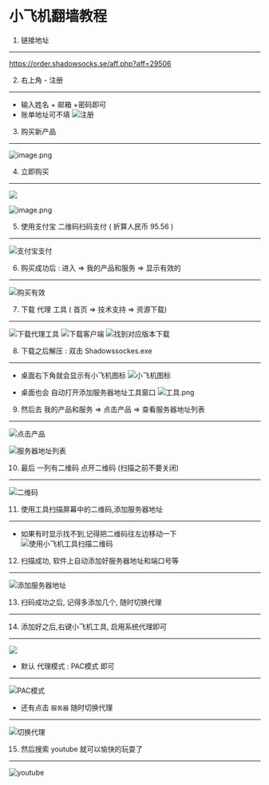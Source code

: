 小飞机翻墙教程
===

1. 链接地址 
---

https://order.shadowsocks.se/aff.php?aff=29506


2. 右上角 - 注册 
---
- 输入姓名 + 邮箱 +密码即可
- 账单地址可不填
![注册](https://upload-images.jianshu.io/upload_images/795875-9a7de06264285bb2.png?imageMogr2/auto-orient/strip%7CimageView2/2/w/1240)


3. 购买新产品
---
![image.png](https://upload-images.jianshu.io/upload_images/795875-1ea6d9b8a6cf74c2.png?imageMogr2/auto-orient/strip%7CimageView2/2/w/1240)

4. 立即购买
---
![](https://upload-images.jianshu.io/upload_images/795875-b80449c9806dceac.png?imageMogr2/auto-orient/strip%7CimageView2/2/w/1240)

![image.png](https://upload-images.jianshu.io/upload_images/795875-d5780b3ae6fc5817.png?imageMogr2/auto-orient/strip%7CimageView2/2/w/1240)

5. 使用支付宝 二维码扫码支付   ( 折算人民币 95.56  )
---

![支付宝支付](https://upload-images.jianshu.io/upload_images/795875-037951198d8e70df.png?imageMogr2/auto-orient/strip%7CimageView2/2/w/1240)


6. 购买成功后 : 进入 => 我的产品和服务  => 显示有效的
---
![购买有效](https://upload-images.jianshu.io/upload_images/795875-89a95fc58827799b.png?imageMogr2/auto-orient/strip%7CimageView2/2/w/1240)

7. 下载 代理 工具   ( 首页 => 技术支持 => 资源下载)
---
![下载代理工具](https://upload-images.jianshu.io/upload_images/795875-569bde8bfba380d5.png?imageMogr2/auto-orient/strip%7CimageView2/2/w/1240)
![下载客户端](https://upload-images.jianshu.io/upload_images/795875-186c2b149fa7ea08.png?imageMogr2/auto-orient/strip%7CimageView2/2/w/1240)
![找到对应版本下载](https://upload-images.jianshu.io/upload_images/795875-2db7f6eafcdbb135.png?imageMogr2/auto-orient/strip%7CimageView2/2/w/1240)

8. 下载之后解压 : 双击 Shadowssockes.exe 
---
- 桌面右下角就会显示有小飞机图标
![小飞机图标](https://upload-images.jianshu.io/upload_images/795875-5e9112ef79dca3a8.png?imageMogr2/auto-orient/strip%7CimageView2/2/w/1240)

- 桌面也会 自动打开添加服务器地址工具窗口
![工具.png](https://upload-images.jianshu.io/upload_images/795875-cd794f3a3f1a60ea.png?imageMogr2/auto-orient/strip%7CimageView2/2/w/1240)

9. 然后去 我的产品和服务 => 点击产品 => 查看服务器地址列表
---
![点击产品](https://upload-images.jianshu.io/upload_images/795875-e77dc04a15f67750.png?imageMogr2/auto-orient/strip%7CimageView2/2/w/1240)

![服务器地址列表](https://upload-images.jianshu.io/upload_images/795875-c70d763d3589bc3c.png?imageMogr2/auto-orient/strip%7CimageView2/2/w/1240)


10.  最后 一列有二维码 点开二维码 (扫描之前不要关闭)
---
![二维码](https://upload-images.jianshu.io/upload_images/795875-7e52a432fe9c28bd.png?imageMogr2/auto-orient/strip%7CimageView2/2/w/1240)

11. 使用工具扫描屏幕中的二维码,添加服务器地址
---
- 如果有时显示找不到,记得把二维码往左边移动一下
![使用小飞机工具扫描二维码](https://upload-images.jianshu.io/upload_images/795875-70c4bb50d9766a16.png?imageMogr2/auto-orient/strip%7CimageView2/2/w/1240)


12. 扫描成功, 软件上自动添加好服务器地址和端口号等 
---
![添加服务器地址](https://upload-images.jianshu.io/upload_images/795875-fdc5f71740ee2187.png?imageMogr2/auto-orient/strip%7CimageView2/2/w/1240)


13. 扫码成功之后, 记得多添加几个, 随时切换代理
---

14. 添加好之后,右键小飞机工具, 启用系统代理即可
---
![](https://upload-images.jianshu.io/upload_images/795875-2cbd0b89b10ca7e1.png?imageMogr2/auto-orient/strip%7CimageView2/2/w/1240)

- 默认 代理模式 : PAC模式 即可
----
![PAC模式](https://upload-images.jianshu.io/upload_images/795875-61b513d35f55a061.png?imageMogr2/auto-orient/strip%7CimageView2/2/w/1240)

- 还有点击 `服务器` 随时切换代理
----
![切换代理](https://upload-images.jianshu.io/upload_images/795875-378f65e14e0c6265.png?imageMogr2/auto-orient/strip%7CimageView2/2/w/1240)

15. 然后搜索 youtube 就可以愉快的玩耍了
---
![youtube](https://upload-images.jianshu.io/upload_images/795875-496e9f7b2fb5892b.png?imageMogr2/auto-orient/strip%7CimageView2/2/w/1240)

